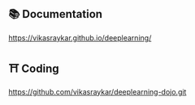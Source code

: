## 📚 Documentation

https://vikasraykar.github.io/deeplearning/

## ⛩️ Coding

https://github.com/vikasraykar/deeplearning-dojo.git
